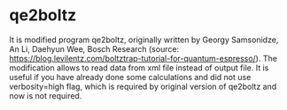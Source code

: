 # qe2boltz
It is modified program qe2boltz, originally written by Georgy Samsonidze, An Li, Daehyun Wee, Bosch Research (source:  https://blog.levilentz.com/boltztrap-tutorial-for-quantum-espresso/). The modification allows to read data from xml file instead of output file. It is useful if you have already done some calculations and did not use verbosity=high flag, which is required by original version of qe2boltz and now is not required.
